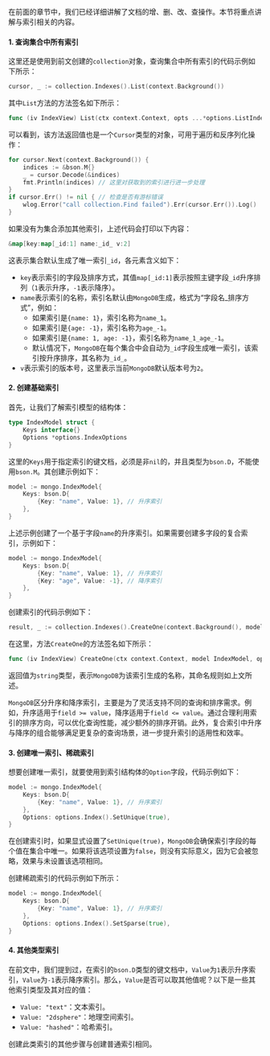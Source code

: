 在前面的章节中，我们已经详细讲解了文档的增、删、改、查操作。本节将重点讲解与索引相关的内容。

#### 1. 查询集合中所有索引

这里还是使用到前文创建的`collection`对象，查询集合中所有索引的代码示例如下所示：

```go
cursor, _ := collection.Indexes().List(context.Background())
```

其中`List`方法的方法签名如下所示：

```go
func (iv IndexView) List(ctx context.Context, opts ...*options.ListIndexesOptions) (*Cursor, error)
```

可以看到，该方法返回值也是一个`Cursor`类型的对象，可用于遍历和反序列化操作：

```go
for cursor.Next(context.Background()) {
	indices := &bson.M{}
	_ = cursor.Decode(&indices)
	fmt.Println(indices) // 这里对获取到的索引进行进一步处理
}
if cursor.Err() != nil { // 检查是否有游标错误
	wlog.Error("call collection.Find failed").Err(cursor.Err()).Log()
}
```

如果没有为集合添加其他索引，上述代码会打印以下内容：

```go
&map[key:map[_id:1] name:_id_ v:2]
```

这表示集合默认生成了唯一索引`_id`，各元素含义如下：

- `key`表示索引的字段及排序方式，其值`map[_id:1]`表示按照主键字段`_id`升序排列（`1`表示升序，`-1`表示降序）。
- `name`表示索引的名称，索引名默认由`MongoDB`生成，格式为“字段名_排序方式”，例如：
  - 如果索引是`{name: 1}`，索引名称为`name_1`。
  - 如果索引是`{age: -1}`，索引名称为`age_-1`。
  - 如果索引是`{name: 1, age: -1}`，索引名称为`name_1_age_-1`。
  - 默认情况下，`MongoDB`在每个集合中会自动为`_id`字段生成唯一索引，该索引按升序排序，其名称为`_id_`。
- `v`表示索引的版本号，这里表示当前`MongoDB`默认版本号为`2`。

#### 2. 创建基础索引

首先，让我们了解索引模型的结构体：

```go
type IndexModel struct {
	Keys interface{}
	Options *options.IndexOptions
}
```

这里的`Keys`用于指定索引的键文档，必须是非`nil`的，并且类型为`bson.D`，不能使用`bson.M`。其创建示例如下：

```go
model := mongo.IndexModel{
	Keys: bson.D{
		{Key: "name", Value: 1}, // 升序索引
	},
}
```

上述示例创建了一个基于字段`name`的升序索引。如果需要创建多字段的复合索引，示例如下：

```go
model := mongo.IndexModel{
	Keys: bson.D{
		{Key: "name", Value: 1}, // 升序索引
		{Key: "age", Value: -1}, // 降序索引
	},
}
```

创建索引的代码示例如下：

```go
result, _ := collection.Indexes().CreateOne(context.Background(), model)
```

在这里，方法`CreateOne`的方法签名如下所示：

```go
func (iv IndexView) CreateOne(ctx context.Context, model IndexModel, opts ...*options.CreateIndexesOptions) (string, error)
```

返回值为`string`类型，表示`MongoDB`为该索引生成的名称，其命名规则如上文所述。

`MongoDB`区分升序和降序索引，主要是为了灵活支持不同的查询和排序需求。例如，升序适用于`field >= value`，降序适用于`field <= value`。通过合理利用索引的排序方向，可以优化查询性能，减少额外的排序开销。此外，复合索引中升序与降序的组合能够满足更复杂的查询场景，进一步提升索引的适用性和效率。

#### 3. 创建唯一索引、稀疏索引

想要创建唯一索引，就要使用到索引结构体的`Option`字段，代码示例如下：

```go
model := mongo.IndexModel{
	Keys: bson.D{
		{Key: "name", Value: 1}, // 升序索引
	},
	Options: options.Index().SetUnique(true),
}
```

在创建索引时，如果显式设置了`SetUnique(true)`，`MongoDB`会确保索引字段的每个值在集合中唯一。如果将该选项设置为`false`，则没有实际意义，因为它会被忽略，效果与未设置该选项相同。

创建稀疏索引的代码示例如下所示：

```go
model := mongo.IndexModel{
	Keys: bson.D{
		{Key: "name", Value: 1}, // 升序索引
	},
	Options: options.Index().SetSparse(true),
}
```

#### 4. 其他类型索引

在前文中，我们提到过，在索引的`bson.D`类型的键文档中，`Value`为`1`表示升序索引，`Value`为`-1`表示降序索引。那么，`Value`是否可以取其他值呢？以下是一些其他索引类型及其对应的值：

- `Value: "text"`：文本索引。
- `Value: "2dsphere"`：地理空间索引。
- `Value: "hashed"`：哈希索引。

创建此类索引的其他步骤与创建普通索引相同。
